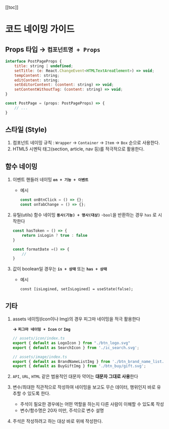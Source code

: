 [[toc]]

# 코드 네이밍 가이드
## Props 타입 → `컴포넌트명 + Props`
        
```jsx
interface PostPageProps {
    title: string | undefined;
    setTitle: (e: React.ChangeEvent<HTMLTextAreaElement>) => void;
    tempContent: string;
    editContent: string;
    setEditorContent: (content: string) => void;
    setContentWithoutTag: (content: string) => void;
}

const PostPage = (props: PostPageProps) => {
    // ...
}
```

## 스타일 (Style)
1. 컴포넌트 네이밍 규칙 : `Wrapper` → `Container` → `Item` → `Box` 순으로 사용한다.
2. HTML5 시멘틱 태그(section, article, nav 등)를 적극적으로 활용한다.

## 함수 네이밍

1. 이벤트 핸들러 네이밍 **`on + 기능 + 이벤트`**
    - 예시
        
        ```jsx
        const onBtnClick = () => {};
        const onTabChange = () => {};
        ```
        
2. 유틸(utils) 함수 네이밍 **`동사(기능) + 명사(대상)`**
   -`bool`을 반환하는 경우 `has` 로 시작한다

    ```jsx
    const hasToken = () => {
        return isLogin ? true : false
    }

    const formatDate =() => {
        //
    }
    ```

3. 값이 boolean일 경우는 **`is + 상태`** 또는 **`has + 상태`**
    - 예시
        
        ```tsx
        const [isLogined, setIsLogined] = useState(false);
        ```

## 기타
1. assets 네이밍(Icon이나 Img)의 경우 피그마 네이밍을 적극 활용한다 

     **→ `피그마 네이밍 + Icon`** or **`Img`**

     ```jsx
    // assets/icon/index.ts
    export { default as LogoIcon } from "./btn_logo.svg"
    export { default as SearchIcon } from './ic_search.svg';

    // assets/image/index.ts
    export { default as BrandNameListImg } from './btn_brand_name_list.svg';
    export { default as BuyGiftImg } from './btn_buy/gift.svg';
    ```
    
2. `API`, `URL`, `HTML` 같은 범용적인 대문자 약어는 **대문자 그대로 사용**한다
3. 변수/최대한 직관적으로 작성하여 네이밍을 보고도 무슨 데이터, 행위인지 바로 유추할 수 있도록 한다.
    - 주석이 필요한 경우에는 어떤 역할을 하는지 다른 사람이 이해할 수 있도록 작성
    - 변수/함수명은 20자 미만, 주석으로 변수 설명
4. 주석은 작성하려고 하는 대상 바로 위에 작성한다.
